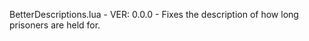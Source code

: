 BetterDescriptions.lua - VER: 0.0.0
    - Fixes the description of how long prisoners are held for.
